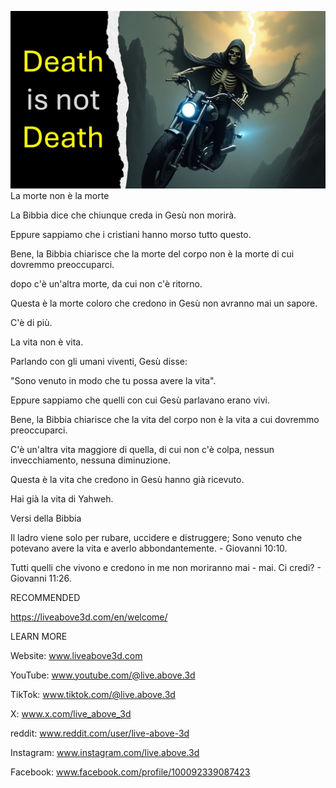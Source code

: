 ![Video cover image](../cover.jpeg)
La morte non è la morte

La Bibbia dice che chiunque creda in Gesù non morirà.

Eppure sappiamo che i cristiani hanno morso tutto questo.

Bene, la Bibbia chiarisce che la morte del corpo non è la morte di cui dovremmo preoccuparci.

dopo c'è un'altra morte, da cui non c'è ritorno.

Questa è la morte coloro che credono in Gesù non avranno mai un sapore.

C'è di più.

La vita non è vita.

Parlando con gli umani viventi, Gesù disse:

"Sono venuto in modo che tu possa avere la vita".

Eppure sappiamo che quelli con cui Gesù parlavano erano vivi.

Bene, la Bibbia chiarisce che la vita del corpo non è la vita a cui dovremmo preoccuparci.

C'è un'altra vita maggiore di quella, di cui non c'è colpa, nessun invecchiamento, nessuna diminuzione.

Questa è la vita che credono in Gesù hanno già ricevuto.

Hai già la vita di Yahweh.


Versi della Bibbia

Il ladro viene solo per rubare, uccidere e distruggere; Sono venuto che potevano avere la vita e averlo abbondantemente. - Giovanni 10:10.

Tutti quelli che vivono e credono in me non moriranno mai - mai. Ci credi? - Giovanni 11:26.


RECOMMENDED

https://liveabove3d.com/en/welcome/


LEARN MORE

Website: www.liveabove3d.com

YouTube: www.youtube.com/@live.above.3d

TikTok: www.tiktok.com/@live.above.3d

X: www.x.com/live_above_3d

reddit: www.reddit.com/user/live-above-3d

Instagram: www.instagram.com/live.above.3d

Facebook: www.facebook.com/profile/100092339087423